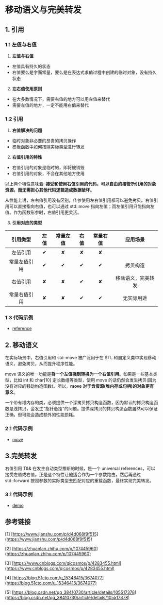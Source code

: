 # 移动语义与完美转发

## 1. 引用

### 1.1 左值与右值

1. **左值与右值**

- 左值具有持久的状态
- 右值要么是字面常量，要么是在表达式求值过程中创建的临时对象，没有持久状态

2. **左右值使用原则**

- 在大多数情况下，需要右值的地方可以用左值来替代
- 需要左值的地方，一定不能用右值来替代

### 1.2 引用

1. **右值解决的问题**

- 临时对象非必要的昂贵的拷贝操作
- 模板函数中如何按照实际类型进行转发

2. **右值引用的特性**

- 右值引用的对象是临时的，即将被销毁
- 右值引用的对象，不会在其他地方使用

以上两个特性意味着: **接受和使用右值引用的代码，可以自由的接管所引用的对象资源，而无需担心其他代码逻辑造成数据破坏**。

从性能上讲，左右值引用没有区别，传参使用左右值引用都可以避免拷贝。右值引用可以直接指向右值，也可以通过 std::move 指向左值；而左值引用只能指向左值。作为函数形参时，右值引用更灵活。

3. **引用对应的类型**

|   引用类型   | 左值 | 常量左值 | 右值 | 常量右值 |      应用场景      |
| :----------: | :--: | :------: | :--: | :------: | :----------------: |
|   左值引用   |  ✔   |    ✘     |  ✘   |    ✘     |                    |
| 常量左值引用 |  ✔   |    ✔     |  ✔   |    ✔     |      拷贝构造      |
|   右值引用   |  ✘   |    ✘     |  ✔   |    ✘     | 移动语义，完美转发 |
| 常量右值引用 |  ✘   |    ✘     |  ✔   |    ✔     |     无实际用途     |

### 1.3 代码示例

- [reference](../code/reference.cc)

## 2. 移动语义

在实际场景中，右值引用和 std::move 被广泛用于在 STL 和自定义类中实现移动语义，避免拷贝，从而提升程序性能。

move 语义的唯一功能是**将一个左值强制转换为一个右值引用**。如果是一些基本类型，比如 int 和 char[10] 定长数组等类型，使用 move 的话仍然会发生拷贝(因为没有对应的移动构造函数)。所以，**move 对于含资源(堆内存或句柄)的对象更有意义**。

一个带有堆内存的类，必须提供一个深拷贝拷贝构造函数，因为默认的拷贝构造函数是浅拷贝，会发生"指针悬挂"的问题。提供深拷贝的拷贝构造函数虽然可以保证正确，但可能会造成额外的性能损耗。

### 2.1 代码示例

- [move](../code/move.cc)

## 3.完美转发

右值引用 T&& 在发生自动类型推断的时候，是一个 universal references，可以接受左值或右值，正是这个特性让他适合作为一个参数路由，然后再通过 std::forward 按照参数的实际类型去匹配对应的重载函数，最终实现完美转发。

### 3.1 代码示例 

- [demo](../code/forward.cc)

## 参考链接

[1] [https://www.jianshu.com/p/d4d068f9f515](https://www.jianshu.com/p/d4d068f9f515)

[2] [https://zhuanlan.zhihu.com/p/107445960](https://zhuanlan.zhihu.com/p/107445960)

[3] [https://www.cnblogs.com/qicosmos/p/4283455.html](https://www.cnblogs.com/qicosmos/p/4283455.html)

[4] [https://blog.51cto.com/u_15346415/3674077](https://blog.51cto.com/u_15346415/3674077)

[5] [https://blog.csdn.net/qq_38410730/article/details/105517378](https://blog.csdn.net/qq_38410730/article/details/105517378)
